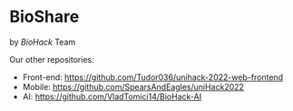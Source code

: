 # BioShare
by *BioHack* Team

Our other repositories:
- Front-end: https://github.com/Tudor036/unihack-2022-web-frontend
- Mobile: https://github.com/SpearsAndEagles/uniHack2022
- AI: https://github.com/VladTomici14/BioHack-AI
